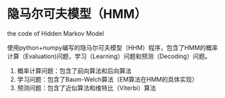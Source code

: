 # 隐马尔可夫模型（HMM）
the code of Hidden Markov Model

使用python+numpy编写的隐马尔可夫模型（HHM）程序，包含了HMM的概率计算（Evaluation)问题，学习（Learning）问题和预测（Decoding）问题。
1. 概率计算问题：包含了前向算法和后向算法
2. 学习问题：包含了Baum-Welch算法（EM算法在HMM的具体实现）
3. 预测问题：包含了近似算法和维特比（Viterbi）算法
